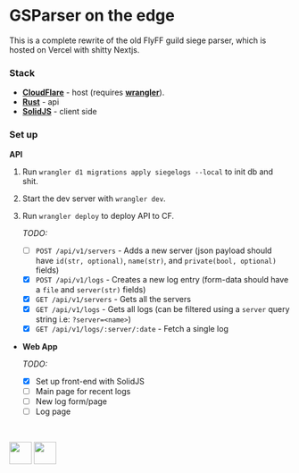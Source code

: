 # GSParser on the edge

This is a complete rewrite of the old FlyFF guild siege parser, which is hosted on Vercel with shitty Nextjs.


### Stack

- [**CloudFlare**](https://pages.cloudflare.com/) - host (requires [**wrangler**](https://developers.cloudflare.com/workers/wrangler/install-and-update/)).
- [**Rust**](https://www.rust-lang.org/tools/install) - api
- [**SolidJS**](https://www.solidjs.com/) - client side

### Set up

**API**

1. Run `wrangler d1 migrations apply siegelogs --local` to init db and shit.
2. Start the dev server with `wrangler dev`.
3. Run `wrangler deploy` to deploy API to CF.

	_TODO:_
	- [ ] `POST /api/v1/servers` - Adds a new server (json payload should have `id(str, optional)`, `name(str)`, and `private(bool, optional)` fields)
	- [x] `POST /api/v1/logs` - Creates a new log entry (form-data should have a `file` and `server(str)` fields)
	- [x] `GET /api/v1/servers` - Gets all the servers
	- [x] `GET /api/v1/logs` - Gets all logs (can be filtered using a `server` query string i.e: `?server=<name>`)
	- [x] `GET /api/v1/logs/:server/:date` - Fetch a single log
	
- **Web App**
	
	_TODO:_
    - [x] Set up front-end with SolidJS
    - [ ] Main page for recent logs
    - [ ] New log form/page
    - [ ] Log page

&nbsp;
 
<img src="https://cf-assets.www.cloudflare.com/slt3lc6tev37/CHOl0sUhrumCxOXfRotGt/081f81d52274080b2d026fdf163e3009/cloudflare-icon-color_3x.png" height="40" /> <img src="https://cf-assets.www.cloudflare.com/slt3lc6tev37/19PMkzIGit18o5epehLZOH/38706c3d470dcea777c71a98eae97054/Workers_hexagon_logo_125x113.svg" height="40" />
